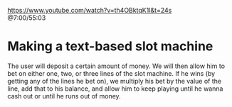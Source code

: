 https://www.youtube.com/watch?v=th4OBktqK1I&t=24s  
@7:00/55:03

# Making a text-based slot machine  
The user will deposit a certain amount of money. 
We will then allow him to bet on either one, two, or three lines of the slot machine.
If he wins (by getting any of the lines he bet on), we multiply his bet by the value of the line, add that to his balance, 
and allow him to keep playing until he wanna cash out or until he runs out of money.
